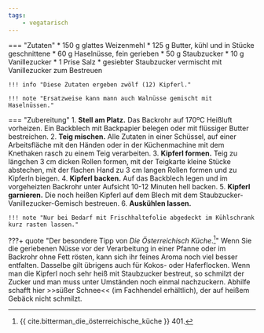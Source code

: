 ```yaml
---
tags:
    - vegatarisch
---
```

=== "Zutaten"
    * 150 g glattes Weizenmehl
    * 125 g Butter, kühl und in Stücke geschnittene
    * 60 g Haselnüsse, fein gerieben
    * 50 g Staubzucker
    * 10 g Vanillezucker
    * 1 Prise Salz
    * gesiebter Staubzucker vermischt mit Vanillezucker zum Bestreuen

    !!! info "Diese Zutaten ergeben zwölf (12) Kipferl."

    !!! note "Ersatzweise kann mann auch Walnüsse gemischt mit Haselnüssen."

=== "Zubereitung"
    1. **Stell am Platz.** Das Backrohr auf 170ºC Heißluft vorheizen. Ein Backblech mit Backpapier belegen oder mit flüssiger Butter bestreichen.
    2. **Teig mischen.** Alle Zutaten in einer Schüssel, auf einer Arbeitsfläche mit den Händen oder in der Küchenmachine mit dem Knethaken rasch zu einem Teig verarbeiten.
    3. **Kipferl formen.** Teig zu längchen 3 cm dicken Rollen formen, mit der Teigkarte kleine Stücke abstechen, mit der flachen Hand zu 3 cm langen Rollen formen und zu Kipferln biegen.
    4. **Kipferl backen.** Auf das Backblech legen und im vorgeheizten Backrohr unter Aufsicht 10-12 Minuten hell backen.
    5. **Kipferl garnieren.** Die noch heißen Kipferl auf dem Blech mit dem Staubzucker-Vanillezucker-Gemisch bestreuen.
    6. **Auskühlen lassen.**

    !!! note "Nur bei Bedarf mit Frischhaltefolie abgedeckt im Kühlschrank kurz rasten lassen."

???+ quote "Der besondere Tipp von *Die Österreichisch Küche*.[^bitterman]"
    Wenn Sie die geriebenen Nüsse vor der Verarbeitung in einer Pfanne oder im Backrohr ohne Fett rösten, kann sich ihr feines Aroma noch viel besser entfalten. Dasselbe gilt übrigens auch für Kokos- oder Haferflocken. Wenn man die Kipferl noch sehr heiß mit Staubzucker bestreut, so schmilzt der Zucker und man muss unter Umständen noch einmal nachzuckern. Abhilfe schafft hier >>süßer Schnee<< (im Fachhendel erhältlich), der auf heißem Gebäck nicht schmilzt.

[^bitterman]:
    {{ cite.bitterman_die_österreichische_küche }}
    401.
